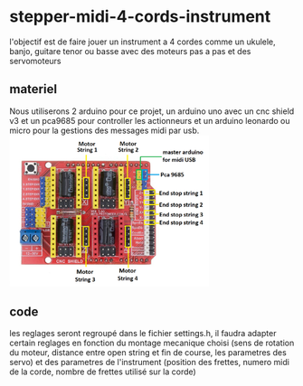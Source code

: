 # stepper-midi-4-cords-instrument
l'objectif est de faire jouer un instrument a 4 cordes comme un ukulele, banjo, guitare tenor ou basse avec des moteurs pas a pas et des servomoteurs

## materiel

Nous utiliserons 2 arduino pour ce projet, un arduino uno avec un cnc shield v3 et un pca9685 pour controller les actionneurs et un arduino leonardo ou micro pour la gestions des messages midi par usb.
<img src="https://github.com/glloq/stepper-midi-4-cords-instrument/blob/main/img/schemas%20cnc%20shield.png" alt="cncShield" width=70% height=70%/>  


## code 

les reglages seront regroupé dans le fichier settings.h, il faudra adapter certain reglages en fonction du montage mecanique choisi (sens de rotation du moteur, distance entre open string et fin de course, les parametres des servo) et des parametres de l'instrument (position des frettes, numero midi de la corde, nombre de frettes utilisé sur la corde)
